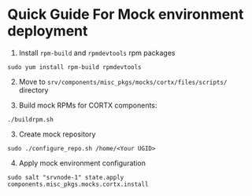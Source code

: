 # Quick Guide For Mock environment deployment

1. Install `rpm-build` and `rpmdevtools` rpm packages
```
sudo yum install rpm-build rpmdevtools
```

2. Move to `srv/components/misc_pkgs/mocks/cortx/files/scripts/` directory

2. Build mock RPMs for CORTX components:
```
./buildrpm.sh
```

3. Create mock repository
```
sudo ./configure_repo.sh /home/<Your UGID>
```

4. Apply mock environment configuration
```
sudo salt "srvnode-1" state.apply components.misc_pkgs.mocks.cortx.install
```